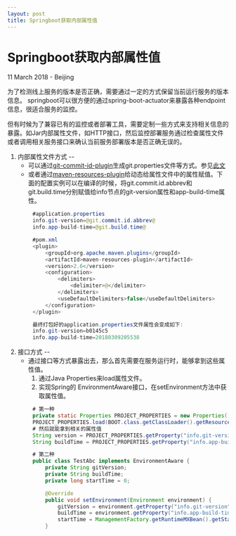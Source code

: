 ```yaml
---
layout: post
title: Springboot获取内部属性值
---
```


Springboot获取内部属性值
========================
11 March 2018 - Beijing

为了检测线上服务的版本是否正确，需要通过一定的方式保留当前运行服务的版本信息。
springboot可以很方便的通过spring-boot-actuator来暴露各种endpoint信息，很适合服务的监控。

但有时候为了兼容已有的监控或者部署工具，需要定制一些方式来支持相关信息的暴露。如Jar内部属性文件，如HTTP接口，然后监控部署服务通过检查属性文件或者调用相关服务接口来确认当前服务部署版本是否正确无误的。

1. 内部属性文件方式
--
    - 可以通过[git-commit-id-plugin](https://github.com/ktoso/maven-git-commit-id-plugin)生成git.properties文件等方式。参见[此文](http://qinguan.github.io/2018/03/11/Maven%E6%89%93%E5%8C%85%E4%BD%BF%E7%94%A8%E4%BB%A3%E7%A0%81%E7%89%88%E6%9C%AC%E5%8F%B7%E5%92%8C%E6%97%B6%E9%97%B4%E6%88%B3.html)
    - 或者通过[maven-resources-plugin](https://maven.apache.org/plugins/maven-resources-plugin/)给动态给属性文件中的属性赋值。下面的配置实例可以在编译的时候，将git.commit.id.abbrev和git.build.time分别赋值给info节点的git-version属性和app-build-time属性。

```Java
        #application.properties
        info.git-version=@git.commit.id.abbrev@
        info.app-build-time=@git.build.time@ 

        #pom.xml
        <plugin>
            <groupId>org.apache.maven.plugins</groupId>
            <artifactId>maven-resources-plugin</artifactId>
            <version>2.6</version>
            <configuration>
                <delimiters>
                    <delimiter>@</delimiter>
                </delimiters>
                <useDefaultDelimiters>false</useDefaultDelimiters>
            </configuration>
        </plugin>

        最终打包好的application.properties文件属性会变成如下:
        info.git-version=b0145c5
        info.app-build-time=20180309205538
```

2. 接口方式
--
    - 通过接口等方式暴露出去，那么首先需要在服务运行时，能够拿到这些属性值。
        1. 通过Java Properties来load属性文件。
        2. 实现Spring的 EnvironmentAware接口，在setEnvironment方法中获取属性值。

```Java
        # 第一种
        private static Properties PROJECT_PROPERTIES = new Properties();
        PROJECT_PROPERTIES.load(BOOT.class.getClassLoader().getResourceAsStream("application.properties"));
        # 然后就能拿到相关的属性值
        String version = PROJECT_PROPERTIES.getProperty("info.git-version");
        String buildTime = PROJECT_PROPERTIES.getProperty("info.app-build-time");

        # 第二种
        public class TestAbc implements EnvironmentAware {
            private String gitVersion;
            private String buildTime;
            private long startTime = 0;

            @Override
            public void setEnvironment(Environment environment) {
                gitVersion = environment.getProperty("info.git-version");
                buildTime = environment.getProperty("info.app-build-time");
                startTime = ManagementFactory.getRuntimeMXBean().getStartTime();
            }
```

